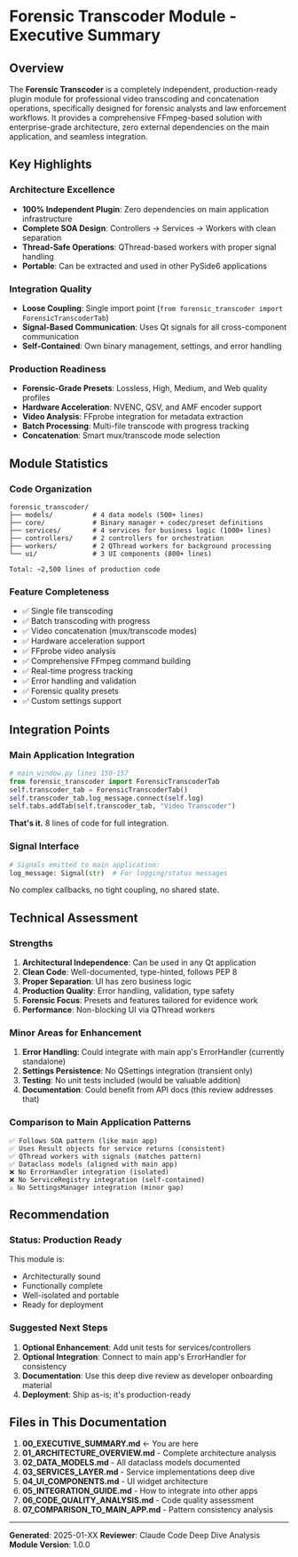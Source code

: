 # Forensic Transcoder Module - Executive Summary

## Overview

The **Forensic Transcoder** is a completely independent, production-ready plugin module for professional video transcoding and concatenation operations, specifically designed for forensic analysts and law enforcement workflows. It provides a comprehensive FFmpeg-based solution with enterprise-grade architecture, zero external dependencies on the main application, and seamless integration.

## Key Highlights

### Architecture Excellence
- **100% Independent Plugin**: Zero dependencies on main application infrastructure
- **Complete SOA Design**: Controllers → Services → Workers with clean separation
- **Thread-Safe Operations**: QThread-based workers with proper signal handling
- **Portable**: Can be extracted and used in other PySide6 applications

### Integration Quality
- **Loose Coupling**: Single import point (`from forensic_transcoder import ForensicTranscoderTab`)
- **Signal-Based Communication**: Uses Qt signals for all cross-component communication
- **Self-Contained**: Own binary management, settings, and error handling

### Production Readiness
- **Forensic-Grade Presets**: Lossless, High, Medium, and Web quality profiles
- **Hardware Acceleration**: NVENC, QSV, and AMF encoder support
- **Video Analysis**: FFprobe integration for metadata extraction
- **Batch Processing**: Multi-file transcode with progress tracking
- **Concatenation**: Smart mux/transcode mode selection

## Module Statistics

### Code Organization
```
forensic_transcoder/
├── models/          # 4 data models (500+ lines)
├── core/            # Binary manager + codec/preset definitions
├── services/        # 4 services for business logic (1000+ lines)
├── controllers/     # 2 controllers for orchestration
├── workers/         # 2 QThread workers for background processing
└── ui/              # 3 UI components (800+ lines)

Total: ~2,500 lines of production code
```

### Feature Completeness
- ✅ Single file transcoding
- ✅ Batch transcoding with progress
- ✅ Video concatenation (mux/transcode modes)
- ✅ Hardware acceleration support
- ✅ FFprobe video analysis
- ✅ Comprehensive FFmpeg command building
- ✅ Real-time progress tracking
- ✅ Error handling and validation
- ✅ Forensic quality presets
- ✅ Custom settings support

## Integration Points

### Main Application Integration
```python
# main_window.py lines 150-157
from forensic_transcoder import ForensicTranscoderTab
self.transcoder_tab = ForensicTranscoderTab()
self.transcoder_tab.log_message.connect(self.log)
self.tabs.addTab(self.transcoder_tab, "Video Transcoder")
```

**That's it.** 8 lines of code for full integration.

### Signal Interface
```python
# Signals emitted to main application:
log_message: Signal(str)  # For logging/status messages
```

No complex callbacks, no tight coupling, no shared state.

## Technical Assessment

### Strengths
1. **Architectural Independence**: Can be used in any Qt application
2. **Clean Code**: Well-documented, type-hinted, follows PEP 8
3. **Proper Separation**: UI has zero business logic
4. **Production Quality**: Error handling, validation, type safety
5. **Forensic Focus**: Presets and features tailored for evidence work
6. **Performance**: Non-blocking UI via QThread workers

### Minor Areas for Enhancement
1. **Error Handling**: Could integrate with main app's ErrorHandler (currently standalone)
2. **Settings Persistence**: No QSettings integration (transient only)
3. **Testing**: No unit tests included (would be valuable addition)
4. **Documentation**: Could benefit from API docs (this review addresses that)

### Comparison to Main Application Patterns
```
✅ Follows SOA pattern (like main app)
✅ Uses Result objects for service returns (consistent)
✅ QThread workers with signals (matches pattern)
✅ Dataclass models (aligned with main app)
❌ No ErrorHandler integration (isolated)
❌ No ServiceRegistry integration (self-contained)
⚠️ No SettingsManager integration (minor gap)
```

## Recommendation

### Status: **Production Ready**

This module is:
- Architecturally sound
- Functionally complete
- Well-isolated and portable
- Ready for deployment

### Suggested Next Steps
1. **Optional Enhancement**: Add unit tests for services/controllers
2. **Optional Integration**: Connect to main app's ErrorHandler for consistency
3. **Documentation**: Use this deep dive review as developer onboarding material
4. **Deployment**: Ship as-is; it's production-ready

## Files in This Documentation

1. **00_EXECUTIVE_SUMMARY.md** ← You are here
2. **01_ARCHITECTURE_OVERVIEW.md** - Complete architecture analysis
3. **02_DATA_MODELS.md** - All dataclass models documented
4. **03_SERVICES_LAYER.md** - Service implementations deep dive
5. **04_UI_COMPONENTS.md** - UI widget architecture
6. **05_INTEGRATION_GUIDE.md** - How to integrate into other apps
7. **06_CODE_QUALITY_ANALYSIS.md** - Code quality assessment
8. **07_COMPARISON_TO_MAIN_APP.md** - Pattern consistency analysis

---

**Generated**: 2025-01-XX
**Reviewer**: Claude Code Deep Dive Analysis
**Module Version**: 1.0.0
